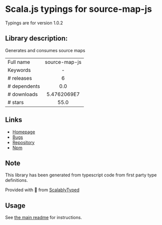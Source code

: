 
# Scala.js typings for source-map-js

Typings are for version 1.0.2

## Library description:
Generates and consumes source maps

|                    |                 |
| ------------------ | :-------------: |
| Full name          | source-map-js |
| Keywords           | - |
| # releases         | 6 |
| # dependents       | 0.0 |
| # downloads        | 5.4762069E7 |
| # stars            | 55.0 |

## Links
- [Homepage](https://github.com/7rulnik/source-map-js)
- [Bugs](https://github.com/7rulnik/source-map-js/issues)
- [Repository](https://github.com/7rulnik/source-map-js)
- [Npm](https://www.npmjs.com/package/source-map-js)
    


## Note
This library has been generated from typescript code from first party type definitions.

Provided with :purple_heart: from [ScalablyTyped](https://github.com/oyvindberg/ScalablyTyped)

## Usage
See [the main readme](../../readme.md) for instructions.


